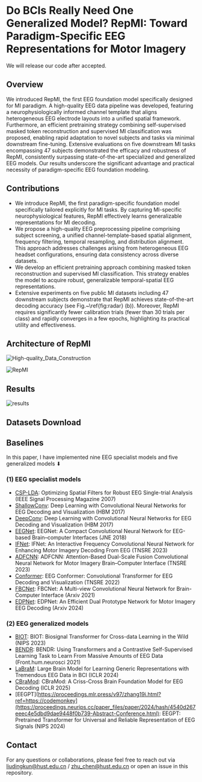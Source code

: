 # Do BCIs Really Need One Generalized Model? RepMI: Toward Paradigm-Specific EEG Representations for Motor Imagery
We will release our code after accepted.

## Overview
We introduced RepMI, the first EEG foundation model specifically designed for MI paradigm. A high-quality EEG data pipeline was developed, featuring a neurophysiologically informed channel template that aligns heterogeneous EEG electrode layouts into a unified spatial framework. Furthermore, an efficient pretraining strategy combining self-supervised masked token reconstruction and supervised MI classification was proposed, enabling rapid adaptation to novel subjects and tasks via minimal downstream fine-tuning. Extensive evaluations on five downstream MI tasks encompassing 47 subjects demonstrated the efficacy and robustness of RepMI, consistently surpassing state-of-the-art specialized and generalized EEG models. Our results underscore the significant advantage and practical necessity of paradigm-specific EEG foundation modeling. 
## Contributions
- We introduce RepMI, the first paradigm-specific foundation model specifically tailored explicitly for MI tasks. By capturing MI-specific neurophysiological features, RepMI effectively learns generalizable representations for MI decoding.
- We propose a high-quality EEG preprocessing pipeline comprising subject screening, a unified channel-template-based spatial alignment, frequency filtering, temporal resampling, and distribution alignment. This approach addresses challenges arising from heterogeneous EEG headset configurations, ensuring data consistency across diverse datasets.
- We develop an efficient pretraining approach combining masked token reconstruction and supervised MI classification. This strategy enables the model to acquire robust, generalizable temporal-spatial EEG representations.
-  Extensive experiments on five public MI datasets including 47 downstream subjects demonstrate that RepMI achieves state-of-the-art decoding accuracy (see Fig.~\ref{fig:radar} (b)). Moreover, RepMI requires significantly fewer calibration trials (fewer than 30 trials per class) and rapidly converges in a few epochs, highlighting its practical utility and effectiveness.
## Architecture of RepMI
![High-quality_Data_Construction](https://github.com/staraink/RepMI/blob/main/High-quality_Data_Construction.jpg)

![RepMI](https://github.com/staraink/RepMI/blob/main/RepMI.jpg)

## Results

![results](https://github.com/staraink/RepMI/blob/main/results.jpg)

## Datasets Download

## Baselines
In this paper, I have implemented nine EEG specialist models and five generalized models ⬇

### (1) EEG specialist models
* [CSP-LDA](https://ieeexplore.ieee.org/abstract/document/4408441): Optimizing Spatial Filters for Robust EEG Single-trial Analysis (IEEE Signal Processing Magazine 2007)
* [ShallowConv](https://onlinelibrary.wiley.com/doi/full/10.1002/hbm.23730): Deep Learning with Convolutional Neural Networks for EEG Decoding and Visualization (HBM 2017)
* [DeepConv](https://onlinelibrary.wiley.com/doi/full/10.1002/hbm.23730): Deep Learning with Convolutional Neural Networks for EEG Decoding and Visualization (HBM 2017)
* [EEGNet]([http://proceedings.mlr.press/v70/long17a.html](https://iopscience.iop.org/article/10.1088/1741-2552/aace8c/meta?casa_token=gbHBznN-MjgAAAAA:umQc5RN4DQ_zFDAhU5yIF4lR3D1gs5ZCv0nbdtqnL-skW7K8EphRQLuRV-L-q2pFNMB3NnahCP8uXKPvwdXvPjFdcqGR)): EEGNet: A Compact Convolutional Neural Network for EEG-based Brain–computer Interfaces (JNE 2018)
* [IFNet](https://ieeexplore.ieee.org/abstract/document/10070810): IFNet: An Interactive Frequency Convolutional Neural Network for Enhancing Motor Imagery Decoding From EEG (TNSRE 2023)
* [ADFCNN](https://ieeexplore.ieee.org/abstract/document/10356088): ADFCNN: Attention-Based Dual-Scale Fusion Convolutional Neural Network for Motor Imagery Brain–Computer Interface (TNSRE 2023)
* [Conformer](https://ieeexplore.ieee.org/abstract/document/9991178): EEG Conformer: Convolutional Transformer for EEG Decoding and Visualization (TNSRE 2022)
* [FBCNet](https://arxiv.org/abs/2104.01233): FBCNet: A Multi-view Convolutional Neural Network for Brain-Computer Interface (Arxiv 2021)
* [EDPNet](https://scholar.google.cz/scholar?hl=zh-CN&as_sdt=0%2C5&q=EDPNet%3A+An+Efficient+Dual+Prototype+Network+for+Motor+Imagery+EEG+Decoding&btnG=): EDPNet: An Efficient Dual Prototype Network for Motor Imagery EEG Decoding (Arxiv 2024)

### (2) EEG generalized models
* [BIOT](https://proceedings.neurips.cc/paper_files/paper/2023/hash/f6b30f3e2dd9cb53bbf2024402d02295-Abstract-Conference.html): BIOT: Biosignal Transformer for Cross-data Learning in the Wild (NIPS 2023)
* [BENDR](https://www.frontiersin.org/journals/human-neuroscience/articles/10.3389/fnhum.2021.653659/full): BENDR: Using Transformers and a Contrastive Self-Supervised Learning Task to Learn From Massive Amounts of EEG Data (Front.hum.neurosci 2021)
* [LaBraM](https://openreview.net/forum?id=QzTpTRVtrP): Large Brain Model for Learning Generic Representations with Tremendous EEG Data in BCI (ICLR 2024)
* [CBraMod](https://openreview.net/forum?id=NPNUHgHF2w): CBraMod: A Criss-Cross Brain Foundation Model for EEG Decoding (ICLR 2025)
* [EEGPT](https://proceedings.mlr.press/v97/zhang19i.html?ref=https://codemonkey](https://proceedings.neurips.cc/paper_files/paper/2024/hash/4540d267eeec4e5dbd9dae9448f0b739-Abstract-Conference.html): EEGPT: Pretrained Transformer for Universal and Reliable Representation of EEG Signals (NIPS 2024)


## Contact
For any questions or collaborations, please feel free to reach out via liudingkun@hust.edu.cn / zhu_chen@hust.edu.cn or open an issue in this repository.
